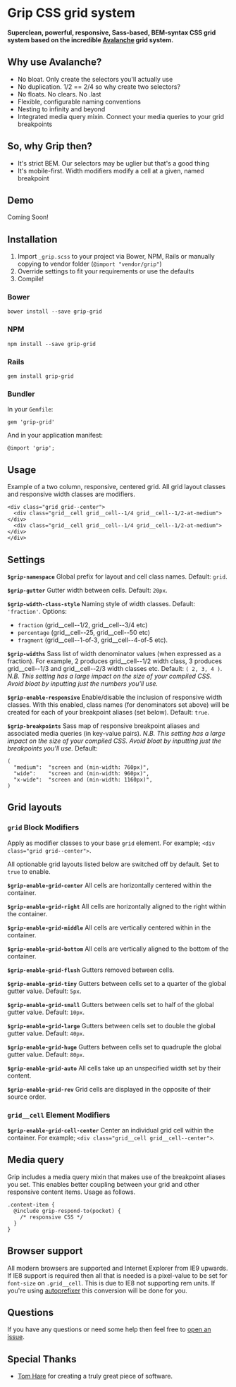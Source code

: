# Grip CSS grid system

**Superclean, powerful, responsive, Sass-based, BEM-syntax CSS grid system based on the incredible [Avalanche](https://github.com/colourgarden/avalanche) grid system.**


## Why use Avalanche?

- No bloat. Only create the selectors you'll actually use
- No duplication. 1/2 == 2/4 so why create two selectors?
- No floats. No clears. No .last
- Flexible, configurable naming conventions
- Nesting to infinity and beyond
- Integrated media query mixin. Connect your media queries to your grid breakpoints


## So, why Grip then?

- It's strict BEM. Our selectors may be uglier but that's a good thing
- It's mobile-first. Width modifiers modify a cell at a given, named breakpoint


## Demo

Coming Soon!


## Installation

1. Import `_grip.scss` to your project via Bower, NPM, Rails or manually copying to vendor folder (`@import "vendor/grip"`)
2. Override settings to fit your requirements or use the defaults
3. Compile!

### Bower

`bower install --save grip-grid`

### NPM

`npm install --save grip-grid`

### Rails

`gem install grip-grid`

### Bundler

In your `Gemfile`:

`gem 'grip-grid'`

And in your application manifest:

`@import 'grip';`


## Usage

Example of a two column, responsive, centered grid. All grid layout classes and responsive width classes are modifiers.

```
<div class="grid grid--center">
  <div class="grid__cell grid__cell--1/4 grid__cell--1/2-at-medium"></div>
  <div class="grid__cell grid__cell--1/4 grid__cell--1/2-at-medium"></div>
</div>
```


## Settings

**`$grip-namespace`**
Global prefix for layout and cell class names. Default: `grid`.

**`$grip-gutter`**
Gutter width between cells. Default: `20px`.

**`$grip-width-class-style`**
Naming style of width classes. Default: `'fraction'`. Options:
- `fraction` (grid__cell--1/2, grid__cell--3/4 etc)
- `percentage` (grid__cell--25, grid__cell--50 etc)
- `fragment` (grid__cell--1-of-3, grid__cell--4-of-5 etc).

**`$grip-widths`**
Sass list of width denominator values (when expressed as a fraction). For example, 2 produces grid__cell--1/2 width class, 3 produces grid__cell--1/3 and grid__cell--2/3 width classes etc. Default: `( 2, 3, 4 )`.
*N.B. This setting has a large impact on the size of your compiled CSS. Avoid bloat by inputting just the numbers you'll use.*

**`$grip-enable-responsive`**
Enable/disable the inclusion of responsive width classes. With this enabled, class names (for denominators set above) will be created for each of your breakpoint aliases (set below). Default: `true`.

**`$grip-breakpoints`**
Sass map of responsive breakpoint aliases and associated media queries (in key-value pairs).
*N.B. This setting has a large impact on the size of your compiled CSS. Avoid bloat by inputting just the breakpoints you'll use.*
Default:
```
(
  "medium":  "screen and (min-width: 760px)",
  "wide":    "screen and (min-width: 960px)",
  "x-wide":  "screen and (min-width: 1160px)",
)
```


## Grid layouts

### `grid` Block Modifiers

Apply as modifier classes to your base `grid` element. For example; `<div class="grid grid--center">`.

All optionable grid layouts listed below are switched off by default. Set to `true` to enable.

**`$grip-enable-grid-center`**
All cells are horizontally centered within the container.

**`$grip-enable-grid-right`**
All cells are horizontally aligned to the right within the container.

**`$grip-enable-grid-middle`**
All cells are vertically centered within in the container.

**`$grip-enable-grid-bottom`**
All cells are vertically aligned to the bottom of the container.

**`$grip-enable-grid-flush`**
Gutters removed between cells.

**`$grip-enable-grid-tiny`**
Gutters between cells set to a quarter of the global gutter value. Default: `5px`.

**`$grip-enable-grid-small`**
Gutters between cells set to half of the global gutter value. Default: `10px`.

**`$grip-enable-grid-large`**
Gutters between cells set to double the global gutter value. Default: `40px`.

**`$grip-enable-grid-huge`**
Gutters between cells set to quadruple the global gutter value. Default: `80px`.

**`$grip-enable-grid-auto`**
All cells take up an unspecified width set by their content.

**`$grip-enable-grid-rev`**
Grid cells are displayed in the opposite of their source order.

### `grid__cell` Element Modifiers

**`$grip-enable-grid-cell-center`**
Center an individual grid cell within the container. For example; `<div class="grid__cell grid__cell--center">`.


## Media query

Grip includes a media query mixin that makes use of the breakpoint aliases you set. This enables better coupling between your grid and other responsive content items. Usage as follows.

```
.content-item {
  @include grip-respond-to(pocket) {
    /* responsive CSS */
  }
}
```


## Browser support

All modern browsers are supported and Internet Explorer from IE9 upwards. If IE8 support is required then all that is needed is a pixel-value to be set for `font-size` on `.grid__cell`. This is due to IE8 not supporting rem units. If you're using [autoprefixer](https://github.com/postcss/autoprefixer) this conversion will be done for you.


## Questions

If you have any questions or need some help then feel free to [open an issue](https://github.com/meowsus/grip/issues/new).


## Special Thanks

- [Tom Hare](https://github.com/colourgarden) for creating a truly great piece of software.
